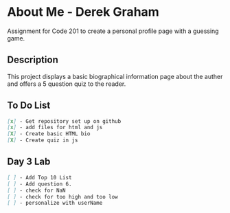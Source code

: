 # About Me - Derek Graham
Assignment for Code 201 to create a personal profile page with a guessing game.

## Description ##
This project displays a basic biographical information page about the auther and offers a 5 question quiz to the reader.

## To Do List ##
```markdown
[x] - Get repository set up on github
[x] - add files for html and js
[X] - Create basic HTML bio
[X] - Create quiz in js
```
## Day 3 Lab
```markdown
[ ] - Add Top 10 List
[ ] - Add question 6.
[ ] - check for NaN
[ ] - check for too high and too low
[ ] - personalize with userName
